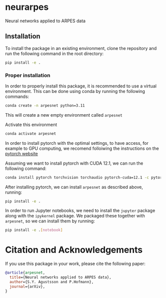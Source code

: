 # neurarpes
Neural networks applied to ARPES data

## Installation

To install the package in an existing environment, clone the repository and run the following command in the root directory:

```bash
pip install -e .
```

### Proper installation

In order to properly install this package, it is recommended to use a virtual environment. 
This can be done using conda by running the following commands:

```bash
conda create -n arpesnet python=3.11
```

This will create a new empty environment called `arpesnet`

Activate this environment

```bash
conda activate arpesnet
```

In order to install pytorch with the optimal settings, to have access, for example to GPU computing, we recomend folloiwing the instructions on the [pytorch website](https://pytorch.org/get-started/locally/)

Assuming we want to install pytorch with CUDA 12.1, we can run the following command:

```bash
conda install pytorch torchvision torchaudio pytorch-cuda=12.1 -c pytorch -c nvidia
```

After installing pytorch, we can install `arpesnet` as described above, running:

```bash
pip install -e .
```

In order to run Jupyter notebooks, we need to install the `jupyter` package along with the `ipykernel` package. We packaged these together with `arpesnet`, so we can install them by running:

```bash
pip install -e .[notebook]
```

# Citation and Acknowledgements

If you use this package in your work, please cite the following paper:

```bibtex
@article{arpesnet,
  title={Neural networks applied to ARPES data},
  author={S.Y. Agustsson and P.Hofmann},
  journal={arXiv},
}
```